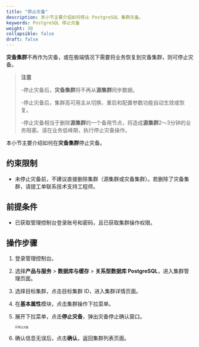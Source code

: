 ```yaml
---
title: "停止灾备"
description: 本小节主要介绍如何停止 PostgreSQL 集群灾备。 
keywords: PostgreSQL 停止灾备
weight: 30
collapsible: false
draft: false
---
```



**灾备集群**不再作为灾备，或在极端情况下需要将业务恢复到灾备集群，则可停止灾备。

> **注意**
> 
> -停止灾备后，**灾备集群**将不再从**源集群**同步数据。
> 
> -停止灾备后，集群高可用主从切换、重启和配置参数功能自动生效或恢复。
> 
> -停止灾备相当于删除**源集群**的一个备用节点，将造成**源集群**2～3分钟的业务阻塞。请在业务低峰期，执行停止灾备操作。

本小节主要介绍如何在**灾备集群**停止灾备。

## 约束限制

- 未停止灾备前，不建议直接删除集群（源集群或灾备集群）。若删除了灾备集群，请提工单联系技术支持工程师。

## 前提条件

- 已获取管理控制台登录账号和密码，且已获取集群操作权限。

## 操作步骤

1. 登录管理控制台。
2. 选择**产品与服务** > **数据库与缓存** > **关系型数据库 PostgreSQL**，进入集群管理页面。
3. 选择目标集群，点击目标集群 ID，进入集群详情页面。  
4. 在**基本属性**模块，点击集群操作下拉菜单。
5. 展开下拉菜单，点击**停止灾备**，弹出灾备停止确认窗口。

   <img src="../../../_images/disable_dr.png" alt="停止灾备" style="zoom:50%;" />

6. 确认信息无误后，点击**确认**，返回集群列表页面。
